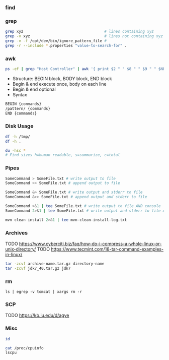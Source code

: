 ### find

### grep
```bash
grep xyz                                    # lines containing xyz
grep -v xyz                                 # lines not containing xyz
grep -v -f /opt/dev/bin/ignore_pattern_file #
grep -r --include *.properties "value-to-search-for" .

```

### awk
```bash
ps -ef | grep "Host Controller" | awk '{ print $2 " " $8 " " $9 " " $NF}'  
```
* Structure: BEGIN block, BODY block, END block
* Begin & end execute once, body on each line
* Begin & end optional
* Syntax
```bash
BEGIN {commands}
/pattern/ {commands}
END {commands}
```

### Disk Usage
```bash
df -h /tmp/
df -h .

du -hsc *
# Find sizes h=human readable, s=summarize, c=total
```

### Pipes
```bash
SomeCommand > SomeFile.txt # write output to file
SomeCommand >> SomeFile.txt # append output to file

SomeCommand &> SomeFile.txt # write output and stderr to file
SomeCommand &>> SomeFile.txt # append output and stderr to file

SomeCommand >&1 | tee SomeFile.txt # write output to file AND console
SomeCommand 2>&1 | tee SomeFile.txt # write output and stderr to file AND console

mvn clean install 2>&1 | tee mvn-clean-install-log.txt

```

### Archives
TODO https://www.cyberciti.biz/faq/how-do-i-compress-a-whole-linux-or-unix-directory/
TODO https://www.tecmint.com/18-tar-command-examples-in-linux/
```bash
tar -zcvf archive-name.tar.gz directory-name
tar -zcvf jdk7_40.tar.gz jdk7
```

### rm
```
ls | egrep -v tomcat | xargs rm -r
```

### SCP
TODO https://kb.iu.edu/d/agye

### Misc
```bash
id

cat /proc/cpuinfo
lscpu
```
